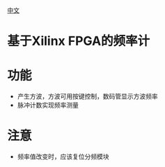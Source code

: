 [中文](#cn)

<span id="cn">基于Xilinx FPGA的频率计</span>
===========================

# 功能
- 产生方波，方波可用按键控制，数码管显示方波频率
- 脉冲计数实现频率测量

# 注意
- 频率值改变时，应该复位分频模块